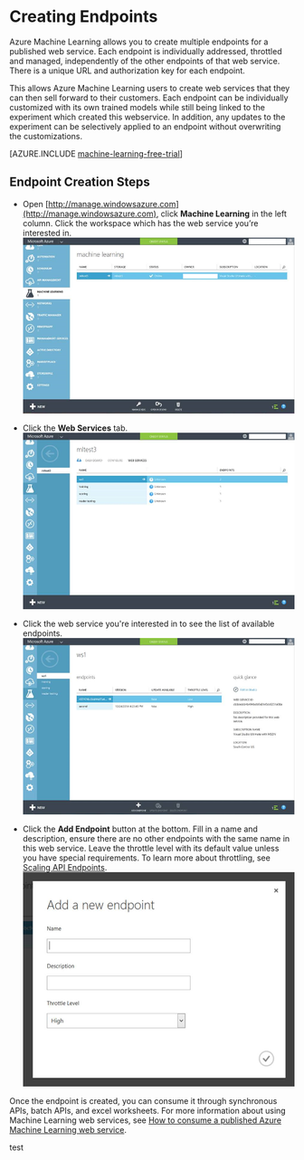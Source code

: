 <properties 
	pageTitle="Creating web service endpoints in Machine Learning | Microsoft Azure" 
	description="Creating web service endpoints in Azure Machine Learning" 
	services="machine-learning" 
	documentationCenter="" 
	authors="hiteshmadan" 
	manager="padou" 
	editor="cgronlun"/>

<tags
	ms.service="machine-learning"
	ms.devlang="multiple"
	ms.topic="article"
	ms.tgt_pltfrm="na"
	ms.workload="tbd" 
	ms.date="04/21/2015"
	ms.author="himad"/>


# Creating Endpoints

Azure Machine Learning allows you to create multiple endpoints for a published web service. Each endpoint is individually addressed, throttled and managed, independently of the other endpoints of that web service. There is a unique URL and authorization key for each endpoint.

This allows Azure Machine Learning users to create web services that they can then sell forward to their customers. Each endpoint can be individually customized with its own trained models while still being linked to the experiment which created this webservice. In addition, any updates to the experiment can be selectively applied to an endpoint without overwriting the customizations.

[AZURE.INCLUDE [machine-learning-free-trial](../../includes/machine-learning-free-trial.md)]

## Endpoint Creation Steps
- Open [http://manage.windowsazure.com](http://manage.windowsazure.com), click **Machine Learning** in the left column. Click the workspace which has the web service you’re interested in.
![Navigate to workspace](./media/machine-learning-create-endpoint/figure-1.png)


- Click the **Web Services** tab.
![Navigate to web services](./media/machine-learning-create-endpoint/figure-2.png)


- Click the web service you're interested in to see the list of available endpoints.
![Navigate to endpoint](./media/machine-learning-create-endpoint/figure-3.png)


- Click the **Add Endpoint** button at the bottom. Fill in a name and description, ensure there are no other endpoints with the same name in this web service. Leave the throttle level with its default value unless you have special requirements.
To learn more about throttling, see [Scaling API Endpoints](machine-learning-scaling-endpoints.md).
![Create endpoint](./media/machine-learning-create-endpoint/figure-4.png)


Once the endpoint is created, you can consume it through synchronous APIs, batch APIs, and excel worksheets.
For more information about using Machine Learning web services, see [How to consume a published Azure Machine Learning web service](machine-learning-consume-web-services.md).
 
test
